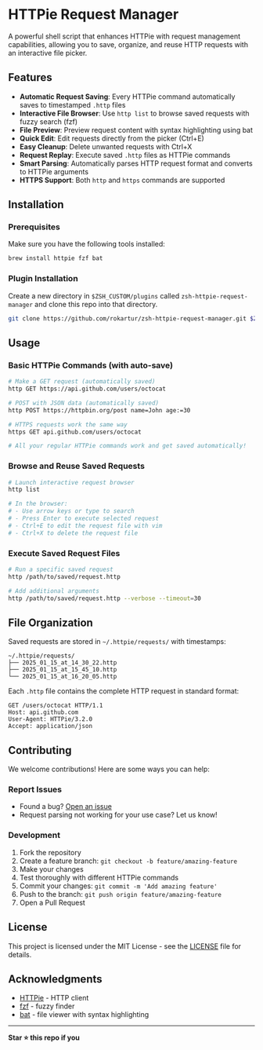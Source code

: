 # HTTPie Request Manager

A powerful shell script that enhances HTTPie with request management capabilities, allowing you to save, organize, and reuse HTTP requests with an interactive file picker.

## Features

- **Automatic Request Saving**: Every HTTPie command automatically saves to timestamped `.http` files
- **Interactive File Browser**: Use `http list` to browse saved requests with fuzzy search (fzf)
- **File Preview**: Preview request content with syntax highlighting using bat
- **Quick Edit**: Edit requests directly from the picker (Ctrl+E)
- **Easy Cleanup**: Delete unwanted requests with Ctrl+X
- **Request Replay**: Execute saved `.http` files as HTTPie commands
- **Smart Parsing**: Automatically parses HTTP request format and converts to HTTPie arguments
- **HTTPS Support**: Both `http` and `https` commands are supported

## Installation

### Prerequisites

Make sure you have the following tools installed:

```bash
brew install httpie fzf bat
```

### Plugin Installation

Create a new directory in `$ZSH_CUSTOM/plugins` called `zsh-httpie-request-manager` and clone this repo into that directory.
```bash
git clone https://github.com/rokartur/zsh-httpie-request-manager.git $ZSH_CUSTOM/plugins/zsh-httpie-request-manager
```

## Usage

### Basic HTTPie Commands (with auto-save)
```bash
# Make a GET request (automatically saved)
http GET https://api.github.com/users/octocat

# POST with JSON data (automatically saved)
http POST https://httpbin.org/post name=John age:=30

# HTTPS requests work the same way
https GET api.github.com/users/octocat

# All your regular HTTPie commands work and get saved automatically!
```

### Browse and Reuse Saved Requests
```bash
# Launch interactive request browser
http list

# In the browser:
# - Use arrow keys or type to search
# - Press Enter to execute selected request
# - Ctrl+E to edit the request file with vim
# - Ctrl+X to delete the request file
```

### Execute Saved Request Files
```bash
# Run a specific saved request
http /path/to/saved/request.http

# Add additional arguments
http /path/to/saved/request.http --verbose --timeout=30
```

## File Organization

Saved requests are stored in `~/.httpie/requests/` with timestamps:
```
~/.httpie/requests/
├── 2025_01_15_at_14_30_22.http
├── 2025_01_15_at_15_45_10.http
└── 2025_01_15_at_16_20_05.http
```

Each `.http` file contains the complete HTTP request in standard format:
```http
GET /users/octocat HTTP/1.1
Host: api.github.com
User-Agent: HTTPie/3.2.0
Accept: application/json

```

## Contributing

We welcome contributions! Here are some ways you can help:

### Report Issues
- Found a bug? [Open an issue](https://github.com/rokartur/httpie-request-manager/issues)
- Request parsing not working for your use case? Let us know!

### Development
1. Fork the repository
2. Create a feature branch: `git checkout -b feature/amazing-feature`
3. Make your changes
4. Test thoroughly with different HTTPie commands
5. Commit your changes: `git commit -m 'Add amazing feature'`
6. Push to the branch: `git push origin feature/amazing-feature`
7. Open a Pull Request

## License

This project is licensed under the MIT License - see the [LICENSE](LICENSE) file for details.

## Acknowledgments

- [HTTPie](https://httpie.io/) - HTTP client
- [fzf](https://github.com/junegunn/fzf) - fuzzy finder
- [bat](https://github.com/sharkdp/bat) - file viewer with syntax highlighting

---

**Star ⭐ this repo if you**
